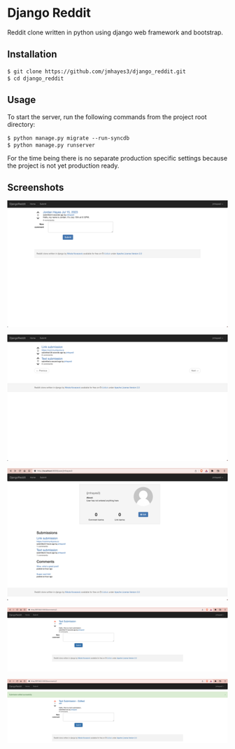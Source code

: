 # Django Reddit
Reddit clone written in python using django web framework and bootstrap.

## Installation

    $ git clone https://github.com/jmhayes3/django_reddit.git
    $ cd django_reddit

## Usage
To start the server, run the following commands from the project root directory:

    $ python manage.py migrate --run-syncdb
    $ python manage.py runserver
    
For the time being there is no separate production specific settings because the project is not yet production ready.

## Screenshots

![Task1](/docs/images/cm1_django_reddit_task1.png)

![Task2](/docs/images/cm1_django_reddit_task2.png)

![Task3](/docs/images/cm1_django_reddit_task3.png)

![Task4_2](/docs/images/cm1_django_reddit_task4_1.png)

![Task4_2](/docs/images/cm1_django_reddit_task4_2.png)
